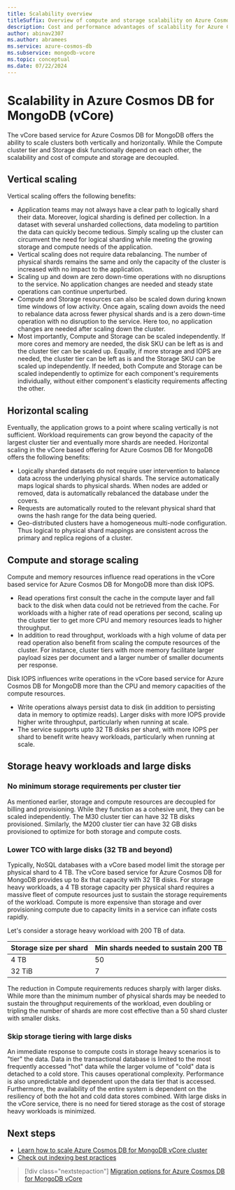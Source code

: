 ```yaml
---
title: Scalability overview
titleSuffix: Overview of compute and storage scalability on Azure Cosmos DB for MongoDB vCore
description: Cost and performance advantages of scalability for Azure Cosmos DB for MongoDB vCore
author: abinav2307
ms.author: abramees
ms.service: azure-cosmos-db
ms.subservice: mongodb-vcore
ms.topic: conceptual
ms.date: 07/22/2024
---
```


# Scalability in Azure Cosmos DB for MongoDB (vCore)

The vCore based service for Azure Cosmos DB for MongoDB offers the ability to scale clusters both vertically and horizontally. While the Compute cluster tier and Storage disk functionally depend on each other, the scalability and cost of compute and storage are decoupled.

## Vertical scaling
Vertical scaling offers the following benefits:
- Application teams may not always have a clear path to logically shard their data. Moreover, logical sharding is defined per collection. In a dataset with several unsharded collections, data modeling to partition the data can quickly become tedious. Simply scaling up the cluster can circumvent the need for logical sharding while meeting the growing storage and compute needs of the application.
- Vertical scaling does not require data rebalancing. The number of physical shards remains the same and only the capacity of the cluster is increased with no impact to the application.
- Scaling up and down are zero down-time operations with no disruptions to the service. No application changes are needed and steady state operations can continue unperturbed.
- Compute and Storage resources can also be scaled down during known time windows of low activity. Once again, scaling down avoids the need to rebalance data across fewer physical shards and is a zero down-time operation with no disruption to the service. Here too, no application changes are needed after scaling down the cluster.
- Most importantly, Compute and Storage can be scaled independently. If more cores and memory are needed, the disk SKU can be left as is and the cluster tier can be scaled up. Equally, if more storage and IOPS are needed, the cluster tier can be left as is and the Storage SKU can be scaled up independently. If needed, both Compute and Storage can be scaled independently to optimize for each component's requirements individually, without either component's elasticity requirements affecting the other.


## Horizontal scaling
Eventually, the application grows to a point where scaling vertically is not sufficient. Workload requirements can grow beyond the capacity of the largest cluster tier and eventually more shards are needed. Horizontal scaling in the vCore based offering for Azure Cosmos DB for MongoDB offers the following benefits:
- Logically sharded datasets do not require user intervention to balance data across the underlying physical shards. The service automatically maps logical shards to physical shards. When nodes are added or removed, data is automatically rebalanced the database under the covers.
- Requests are automatically routed to the relevant physical shard that owns the hash range for the data being queried.
- Geo-distributed clusters have a homogeneous multi-node configuration. Thus logical to physical shard mappings are consistent across the primary and replica regions of a cluster.


## Compute and storage scaling
Compute and memory resources influence read operations in the vCore based service for Azure Cosmos DB for MongoDB more than disk IOPS. 
- Read operations first consult the cache in the compute layer and fall back to the disk when data could not be retrieved from the cache. For workloads with a higher rate of read operations per second, scaling up the cluster tier to get more CPU and memory resources leads to higher throughput.
- In addition to read throughput, workloads with a high volume of data per read operation also benefit from scaling the compute resources of the cluster. For instance, cluster tiers with more memory facilitate larger payload sizes per document and a larger number of smaller documents per response.

Disk IOPS influences write operations in the vCore based service for Azure Cosmos DB for MongoDB more than the CPU and memory capacities of the compute resources.
- Write operations always persist data to disk (in addition to persisting data in memory to optimize reads). Larger disks with more IOPS provide higher write throughput, particularly when running at scale.
- The service supports upto 32 TB disks per shard, with more IOPS per shard to benefit write heavy workloads, particularly when running at scale.


## Storage heavy workloads and large disks
### No minimum storage requirements per cluster tier
As mentioned earlier, storage and compute resources are decoupled for billing and provisioning. While they function as a cohesive unit, they can be scaled independently. The M30 cluster tier can have 32 TB disks provisioned. Similarly, the M200 cluster tier can have 32 GB disks provisioned to optimize for both storage and compute costs. 

### Lower TCO with large disks (32 TB and beyond)
Typically, NoSQL databases with a vCore based model limit the storage per physical shard to 4 TB. The vCore based service for Azure Cosmos DB for MongoDB provides up to 8x that capacity with 32 TB disks. For storage heavy workloads, a 4 TB storage capacity per physical shard requires a massive fleet of compute resources just to sustain the storage requirements of the workload. Compute is more expensive than storage and over provisioning compute due to capacity limits in a service can inflate costs rapidly. 

Let's consider a storage heavy workload with 200 TB of data.

| Storage size per shard | Min shards needed to sustain 200 TB | 
|------------------------|-------------------------------------|
| 4 TB                   | 50                                  | 
| 32 TiB                 | 7                                   | 

The reduction in Compute requirements reduces sharply with larger disks. While more than the minimum number of physical shards may be needed to sustain the throughput requirements of the workload, even doubling or tripling the number of shards are more cost effective than a 50 shard cluster with smaller disks.

### Skip storage tiering with large disks
An immediate response to compute costs in storage heavy scenarios is to "tier" the data. Data in the transactional database is limited to the most frequently accessed "hot" data while the larger volume of "cold" data is detached to a cold store. This causes operational complexity. Performance is also unpredictable and dependent upon the data tier that is accessed. Furthermore, the availability of the entire system is dependent on the resiliency of both the hot and cold data stores combined. With large disks in the vCore service, there is no need for tiered storage as the cost of storage heavy workloads is minimized.

## Next steps
- [Learn how to scale Azure Cosmos DB for MongoDB vCore cluster](./how-to-scale-cluster.md)
- [Check out indexing best practices](./how-to-create-indexes.md)

> [!div class="nextstepaction"]
> [Migration options for Azure Cosmos DB for MongoDB vCore](migration-options.md)

